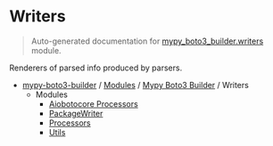 # Writers

> Auto-generated documentation for [mypy_boto3_builder.writers](https://github.com/vemel/mypy_boto3_builder/blob/master/mypy_boto3_builder/writers/__init__.py) module.

Renderers of parsed info produced by parsers.

- [mypy-boto3-builder](../../README.md#mypy_boto3_builder) / [Modules](../../MODULES.md#mypy-boto3-builder-modules) / [Mypy Boto3 Builder](../index.md#mypy-boto3-builder) / Writers
    - Modules
        - [Aiobotocore Processors](aiobotocore_processors.md#aiobotocore-processors)
        - [PackageWriter](package_writer.md#packagewriter)
        - [Processors](processors.md#processors)
        - [Utils](utils.md#utils)

